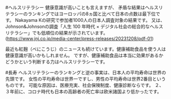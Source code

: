 #ヘルスリテラシー
健康意識が高いことも言えますが、
矛盾な結果はヘルスリテラシーのランキングではヨーロッパの8ヵ国と比べて日本の点数は最下位です。
Nakayama Kの研究で参加者1000人の日本人調査対象の結果です。
又は、Johnson&Johnsonの調査「人生 100 年時代 × デジタル社会の総合的なヘルスリテラシー」でも低順位の結果が示されています。
(https://www.jnj.co.jp/media-center/press-releases/20231208/pdf-01)

最近も紅麹（べにこうじ）のニュースも続けています。健康補助食品を使う人は健康意識が高いかもしれません。
ですが、健康補助食品は本当に効果があるかどうかという判断する力はヘルスリテラシーです。

#長寿
ヘルスリテラシーのランキングと逆の事実は、日本人の平均寿命は世界の先頭です。
女性の平均寿命は世界一ですし、男性の平均寿命は世界2番目というものです。
可能な原因は、医療充実、社会保険制度、健康診断ならです。
２、３年前に、コロナ時代も日本の高齢者の死亡率は欧米諸国より低かったです。

